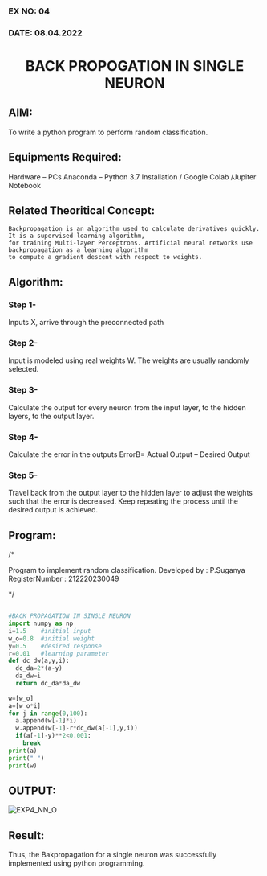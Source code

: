 ### EX NO: 04
### DATE: 08.04.2022
# <p align="center"> BACK PROPOGATION IN SINGLE NEURON </P>

## AIM:
To write a python program to perform random classification.

## Equipments Required:
Hardware – PCs
Anaconda – Python 3.7 Installation / Google Colab /Jupiter Notebook

## Related Theoritical Concept:
    Backpropagation is an algorithm used to calculate derivatives quickly. It is a supervised learning algorithm, 
    for training Multi-layer Perceptrons. Artificial neural networks use backpropagation as a learning algorithm 
    to compute a gradient descent with respect to weights.  
    
## Algorithm:
### Step 1- 
   Inputs X, arrive through the preconnected path
### Step 2-
   Input is modeled using real weights W. The weights are usually randomly selected.
### Step 3- 
   Calculate the output for every neuron from the input layer, to the hidden layers, to the output layer.
### Step 4- 
   Calculate the error in the outputs
              ErrorB= Actual Output – Desired Output
### Step 5-
   Travel back from the output layer to the hidden layer to adjust the weights such that the error is decreased. Keep repeating the process until the desired output is achieved.
   
## Program:

/*

Program to implement random classification.
Developed by   : P.Suganya
RegisterNumber :  212220230049

*/

```python

#BACK PROPAGATION IN SINGLE NEURON
import numpy as np
i=1.5    #initial input
w_o=0.8  #initial weight
y=0.5    #desired response
r=0.01   #learning parameter
def dc_dw(a,y,i):
  dc_da=2*(a-y)
  da_dw=i
  return dc_da*da_dw
  
w=[w_o]
a=[w_o*i]
for j in range(0,100):
  a.append(w[-1]*i)
  w.append(w[-1]-r*dc_dw(a[-1],y,i))
  if(a[-1]-y)**2<0.001:
    break
print(a)
print(" ")
print(w)

```

## OUTPUT:

![EXP4_NN_O](https://user-images.githubusercontent.com/77089743/165778649-75d6dc4a-a368-4aed-9a9a-fded74d0b693.PNG)

## Result:
   Thus, the Bakpropagation for a single neuron was successfully implemented using python programming.
